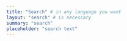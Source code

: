 ```yaml
---
title: "Search" # in any language you want
layout: "search" # is necessary
summary: "search"
placeholder: "search text"
---
```

